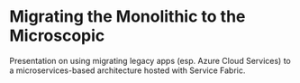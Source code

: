 # Migrating the Monolithic to the Microscopic
Presentation on using migrating legacy apps (esp. Azure Cloud Services) to a microservices-based architecture hosted with Service Fabric.
